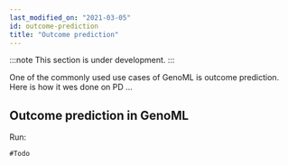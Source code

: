 ```yaml
---
last_modified_on: "2021-03-05"
id: outcome-prediction
title: "Outcome prediction"
---
```


:::note
This section is under development.
:::

One of the commonly used use cases of GenoML is outcome prediction. Here is how it wes done on PD ...

## Outcome prediction in GenoML
Run:

```shell
#Todo
```
